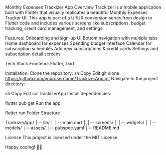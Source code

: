 Monthly Expenses Trackizer App
Overview
Trackizer is a mobile application built with Flutter that visually replicates a beautiful Monthly Expenses Tracker UI. This app is part of a UI/UX conversion series from design to Flutter code and includes various screens like subscriptions, budget tracking, credit card management, and settings.

Features:
Onboarding and sign-up UI
Bottom navigation with multiple tabs
Home dashboard for expenses
Spending budget interface
Calendar for subscription schedules
Add new subscriptions & credit cards
Settings and subscription detail screens

Tech Stack
Frontend: Flutter, Dart

Installation:
Clone the repository:
sh
Copy
Edit
git clone https://github.com/yourusername/TrackizerApp.git
Navigate to the project directory:

sh
Copy
Edit
cd TrackizerApp
Install dependencies:

flutter pub get
Run the app:

flutter run
Folder Structure

TrackizerApp/
│-- lib/
│   │-- main.dart
│   │-- screens/
│   │-- widgets/
│   │-- models/
│-- assets/
│-- pubspec.yaml
│-- README.md


License
This project is licensed under the MIT License.

Happy coding! 💸📱
